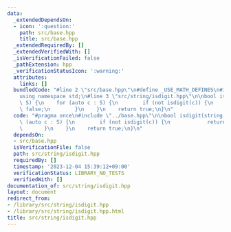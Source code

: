```yaml
---
data:
  _extendedDependsOn:
  - icon: ':question:'
    path: src/base.hpp
    title: src/base.hpp
  _extendedRequiredBy: []
  _extendedVerifiedWith: []
  _isVerificationFailed: false
  _pathExtension: hpp
  _verificationStatusIcon: ':warning:'
  attributes:
    links: []
  bundledCode: "#line 2 \"src/base.hpp\"\n#define _USE_MATH_DEFINES\n#include <bits/stdc++.h>\n\
    using namespace std;\n#line 3 \"src/string/isdigit.hpp\"\n\nbool isdigit(string\
    \ S) {\n    for (auto c : S) {\n        if (not isdigit(c)) {\n            return\
    \ false;\n        }\n    }\n    return true;\n}\n"
  code: "#pragma once\n#include \"../base.hpp\"\n\nbool isdigit(string S) {\n    for\
    \ (auto c : S) {\n        if (not isdigit(c)) {\n            return false;\n \
    \       }\n    }\n    return true;\n}\n"
  dependsOn:
  - src/base.hpp
  isVerificationFile: false
  path: src/string/isdigit.hpp
  requiredBy: []
  timestamp: '2023-12-04 15:39:12+09:00'
  verificationStatus: LIBRARY_NO_TESTS
  verifiedWith: []
documentation_of: src/string/isdigit.hpp
layout: document
redirect_from:
- /library/src/string/isdigit.hpp
- /library/src/string/isdigit.hpp.html
title: src/string/isdigit.hpp
---
```

